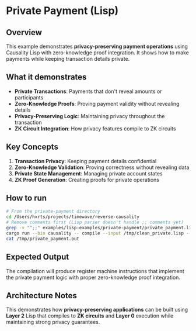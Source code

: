 # Private Payment (Lisp)

## Overview

This example demonstrates **privacy-preserving payment operations** using Causality Lisp with zero-knowledge proof integration. It shows how to make payments while keeping transaction details private.

## What it demonstrates

- **Private Transactions**: Payments that don't reveal amounts or participants
- **Zero-Knowledge Proofs**: Proving payment validity without revealing details
- **Privacy-Preserving Logic**: Maintaining privacy throughout the transaction
- **ZK Circuit Integration**: How privacy features compile to ZK circuits

## Key Concepts

1. **Transaction Privacy**: Keeping payment details confidential
2. **Zero-Knowledge Validation**: Proving correctness without revealing data
3. **Private State Management**: Managing private account states
4. **ZK Proof Generation**: Creating proofs for private operations

## How to run

```bash
# From the private-payment directory
cd /Users/hxrts/projects/timewave/reverse-causality
# Remove comments first (Lisp parser doesn't handle ;; comments yet)
grep -v "^;;" examples/lisp-examples/private-payment/private_payment.lisp | grep -v "^$" > /tmp/clean_private.lisp
cargo run --bin causality -- compile --input /tmp/clean_private.lisp --output /tmp/private_payment.out
cat /tmp/private_payment.out
```

## Expected Output

The compilation will produce register machine instructions that implement the private payment logic with proper zero-knowledge proof integration.

## Architecture Notes

This demonstrates how **privacy-preserving applications** can be built using **Layer 2** Lisp that compiles to **ZK circuits** and **Layer 0** execution while maintaining strong privacy guarantees.
